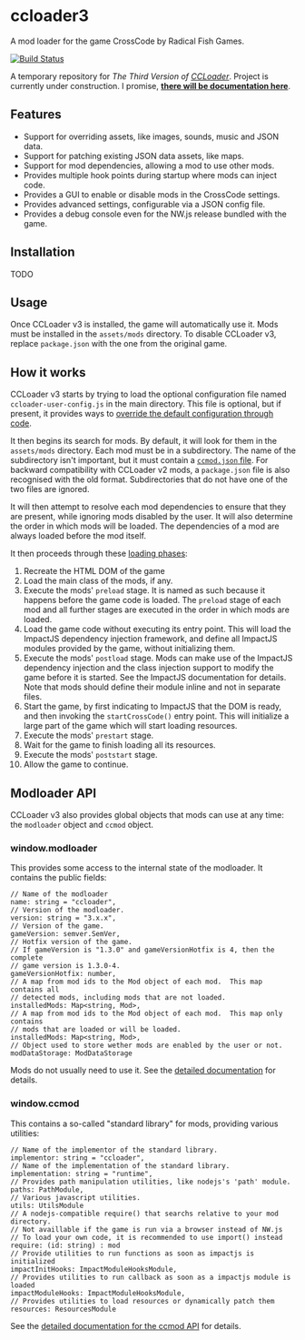 # ccloader3

A mod loader for the game CrossCode by Radical Fish Games.

[![Build Status](https://travis-ci.com/dmitmel/ccloader3.svg?branch=master)](https://travis-ci.com/dmitmel/ccloader3)

A temporary repository for _The Third Version of [CCLoader](https://github.com/CCDirectLink/CCLoader)_.
Project is currently under construction. I promise, [**there will be documentation here**](doc/).

## Features

- Support for overriding assets, like images, sounds, music and JSON data.
- Support for patching existing JSON data assets, like maps.
- Support for mod dependencies, allowing a mod to use other mods.
- Provides multiple hook points during startup where mods can inject code.
- Provides a GUI to enable or disable mods in the CrossCode settings.
- Provides advanced settings, configurable via a JSON config file.
- Provides a debug console even for the NW.js release bundled with the game.

## Installation

TODO

## Usage

Once CCLoader v3 is installed, the game will automatically use it.
Mods must be installed in the `assets/mods` directory.
To disable CCLoader v3, replace `package.json` with the one from the original game.

## How it works

CCLoader v3 starts by trying to load the optional configuration file named
`ccloader-user-config.js` in the main directory.
This file is optional, but if present, it provides ways to [override the default
configuration through code](doc/UserConfig.md).

It then begins its search for mods.  By default, it will look for them in
the `assets/mods` directory.
Each mod must be in a subdirectory.
The name of the subdirectory isn't important, but it must contain a
[`ccmod.json` file](doc/CcmodFile.md).
For backward compatibility with CCLoader v2 mods, a `package.json` file is also
recognised with the old format.
Subdirectories that do not have one of the two files are ignored.

It will then attempt to resolve each mod dependencies to ensure that they
are present, while ignoring mods disabled by the user.  It will also determine
the order in which mods will be loaded.  The dependencies of a mod are always
loaded before the mod itself.

It then proceeds through these [loading phases](doc/LoadingStages.md):

1. Recreate the HTML DOM of the game
2. Load the main class of the mods, if any.
3. Execute the mods' `preload` stage.  It is named as such because it happens
   before the game code is loaded.  The `preload` stage of each mod and all
   further stages are executed in the order in which mods are loaded.
4. Load the game code without executing its entry point.  This will load the
   ImpactJS dependency injection framework, and define all ImpactJS modules
   provided by the game, without initializing them.
5. Execute the mods' `postload` stage.  Mods can make use of the ImpactJS
   dependency injection and the class injection support to modify the game
   before it is started.  See the ImpactJS documentation for details.  Note
   that mods should define their module inline and not in separate files.
6. Start the game, by first indicating to ImpactJS that the DOM is ready, and
   then invoking the `startCrossCode()` entry point.  This will initialize a
   large part of the game which will start loading resources.
7. Execute the mods' `prestart` stage.
8. Wait for the game to finish loading all its resources.
9. Execute the mods' `poststart` stage.
10. Allow the game to continue.

## Modloader API

CCLoader v3 also provides global objects that mods can use at any time:
the `modloader` object and `ccmod` object.

### window.modloader

This provides some access to the internal state of the modloader.
It contains the public fields:
```
// Name of the modloader
name: string = "ccloader",
// Version of the modloader.
version: string = "3.x.x",
// Version of the game.
gameVersion: semver.SemVer,
// Hotfix version of the game.
// If gameVersion is "1.3.0" and gameVersionHotfix is 4, then the complete
// game version is 1.3.0-4.
gameVersionHotfix: number,
// A map from mod ids to the Mod object of each mod.  This map contains all
// detected mods, including mods that are not loaded.
installedMods: Map<string, Mod>,
// A map from mod ids to the Mod object of each mod.  This map only contains
// mods that are loaded or will be loaded.
installedMods: Map<string, Mod>,
// Object used to store wether mods are enabled by the user or not.
modDataStorage: ModDataStorage
```

Mods do not usually need to use it. See the
[detailed documentation](doc/ModloaderAPI.md) for details.

### window.ccmod

This contains a so-called "standard library" for mods, providing various
utilities:
```
// Name of the implementor of the standard library.
implementor: string = "ccloader",
// Name of the implementation of the standard library.
implementation: string = "runtime",
// Provides path manipulation utilities, like nodejs's 'path' module.
paths: PathModule,
// Various javascript utilities.
utils: UtilsModule
// A nodejs-compatible require() that searchs relative to your mod directory.
// Not availlable if the game is run via a browser instead of NW.js
// To load your own code, it is recommended to use import() instead
require: (id: string) : mod
// Provide utilities to run functions as soon as impactjs is initialized
impactInitHooks: ImpactModuleHooksModule,
// Provides utilities to run callback as soon as a impactjs module is loaded
impactModuleHooks: ImpactModuleHooksModule,
// Provides utilities to load resources or dynamically patch them
resources: ResourcesModule
```

See the [detailed documentation for the ccmod API](doc/ccmodAPI.md) for details.